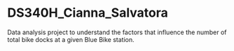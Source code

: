 # DS340H_Cianna_Salvatora
Data analysis project to understand the factors that influence the number of total bike docks at a given Blue Bike station.
